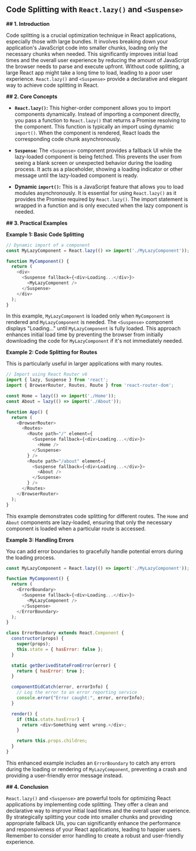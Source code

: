 ## Code Splitting with `React.lazy()` and `<Suspense>`

**## 1. Introduction**

Code splitting is a crucial optimization technique in React applications, especially those with large bundles.  It involves breaking down your application's JavaScript code into smaller chunks, loading only the necessary chunks when needed. This significantly improves initial load times and the overall user experience by reducing the amount of JavaScript the browser needs to parse and execute upfront.  Without code splitting, a large React app might take a long time to load, leading to a poor user experience.  `React.lazy()` and `<Suspense>` provide a declarative and elegant way to achieve code splitting in React.


**## 2. Core Concepts**

* **`React.lazy()`:** This higher-order component allows you to import components dynamically.  Instead of importing a component directly, you pass a function to `React.lazy()` that returns a Promise resolving to the component. This function is typically an import using dynamic `import()`.  When the component is rendered, React loads the corresponding code chunk asynchronously.

* **`Suspense`:** The `<Suspense>` component provides a fallback UI while the lazy-loaded component is being fetched.  This prevents the user from seeing a blank screen or unexpected behavior during the loading process.  It acts as a placeholder, showing a loading indicator or other message until the lazy-loaded component is ready.

* **Dynamic `import()`:** This is a JavaScript feature that allows you to load modules asynchronously.  It is essential for using `React.lazy()` as it provides the Promise required by `React.lazy()`. The import statement is wrapped in a function and is only executed when the lazy component is needed.


**## 3. Practical Examples**

**Example 1: Basic Code Splitting**

```javascript
// Dynamic import of a component
const MyLazyComponent = React.lazy(() => import('./MyLazyComponent'));

function MyComponent() {
  return (
    <div>
      <Suspense fallback={<div>Loading...</div>}>
        <MyLazyComponent />
      </Suspense>
    </div>
  );
}
```

In this example, `MyLazyComponent` is loaded only when `MyComponent` is rendered and `MyLazyComponent` is needed. The `<Suspense>` component displays "Loading..." until `MyLazyComponent` is fully loaded.  This approach enhances initial load time by preventing the browser from initially downloading the code for `MyLazyComponent` if it's not immediately needed.


**Example 2:  Code Splitting for Routes**

This is particularly useful in larger applications with many routes.

```javascript
// Import using React Router v6
import { lazy, Suspense } from 'react';
import { BrowserRouter, Routes, Route } from 'react-router-dom';

const Home = lazy(() => import('./Home'));
const About = lazy(() => import('./About'));

function App() {
  return (
    <BrowserRouter>
      <Routes>
        <Route path="/" element={
          <Suspense fallback={<div>Loading...</div>}>
            <Home />
          </Suspense>
        } />
        <Route path="/about" element={
          <Suspense fallback={<div>Loading...</div>}>
            <About />
          </Suspense>
        } />
      </Routes>
    </BrowserRouter>
  );
}

```

This example demonstrates code splitting for different routes. The `Home` and `About` components are lazy-loaded, ensuring that only the necessary component is loaded when a particular route is accessed.


**Example 3: Handling Errors**

You can add error boundaries to gracefully handle potential errors during the loading process.

```javascript
const MyLazyComponent = React.lazy(() => import('./MyLazyComponent'));

function MyComponent() {
  return (
    <ErrorBoundary>
      <Suspense fallback={<div>Loading...</div>}>
        <MyLazyComponent />
      </Suspense>
    </ErrorBoundary>
  );
}

class ErrorBoundary extends React.Component {
  constructor(props) {
    super(props);
    this.state = { hasError: false };
  }

  static getDerivedStateFromError(error) {
    return { hasError: true };
  }

  componentDidCatch(error, errorInfo) {
    // Log the error to an error reporting service
    console.error("Error caught:", error, errorInfo);
  }

  render() {
    if (this.state.hasError) {
      return <div>Something went wrong.</div>;
    }

    return this.props.children;
  }
}
```

This enhanced example includes an `ErrorBoundary` to catch any errors during the loading or rendering of `MyLazyComponent`, preventing a crash and providing a user-friendly error message instead.


**## 4. Conclusion**

`React.lazy()` and `<Suspense>` are powerful tools for optimizing React applications by implementing code splitting.  They offer a clean and declarative way to improve initial load times and the overall user experience.  By strategically splitting your code into smaller chunks and providing appropriate fallback UIs, you can significantly enhance the performance and responsiveness of your React applications, leading to happier users.  Remember to consider error handling to create a robust and user-friendly experience.